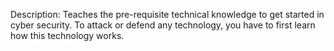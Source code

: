 Description:
Teaches the pre-requisite technical knowledge to get started in cyber security. To attack or defend any technology, you have to first learn how this technology works.
